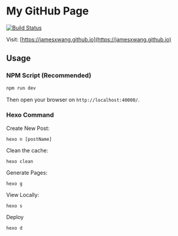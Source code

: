 # My GitHub Page

[![Build Status](https://travis-ci.com/jamesxwang/jamesxwang.github.io.svg?branch=hexo)](https://travis-ci.com/jamesxwang/jamesxwang.github.io)

Visit: [https://jamesxwang.github.io](https://jamesxwang.github.io)

## Usage

### NPM Script (Recommended)

```bash
npm run dev
```
Then open your browser on `http://localhost:40000/`.

### Hexo Command

Create New Post:

```
hexo n [postName]
```

Clean the cache:
```
hexo clean
```

Generate Pages:
```
hexo g
```

View Locally:
```
hexo s
```

Deploy
```
hexo d
```
